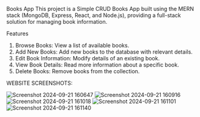 Books App
This project is a Simple CRUD Books App built using the MERN stack (MongoDB, Express, React, and Node.js), providing a full-stack solution for managing book information.

Features
1. Browse Books: View a list of available books.
2. Add New Books: Add new books to the database with relevant details.
3. Edit Book Information: Modify details of an existing book.
4. View Book Details: Read more information about a specific book.
5. Delete Books: Remove books from the collection.

WEBSITE SCREENSHOTS:

![Screenshot 2024-09-21 160647](https://github.com/user-attachments/assets/7a5dc810-f3fe-4747-a444-4ef46d42ca1f)
![Screenshot 2024-09-21 160916](https://github.com/user-attachments/assets/49a0bf94-a800-42e8-981b-486cefb95ddf)
![Screenshot 2024-09-21 161018](https://github.com/user-attachments/assets/f1a08e56-2501-4f26-8c0a-caa33e941b3d)
![Screenshot 2024-09-21 161101](https://github.com/user-attachments/assets/125273a5-7ca6-4de3-a6ec-46a1f738866d)
![Screenshot 2024-09-21 161140](https://github.com/user-attachments/assets/d97fe619-328c-4442-b079-c5da8b4724ad)


